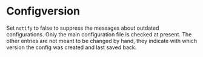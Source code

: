 # Configversion

Set `notify` to false to suppress the messages about outdated configurations. Only the main configuration file is checked at present. 
The other entries are not meant to be changed by hand, they indicate with which version the config was created and last saved back.

